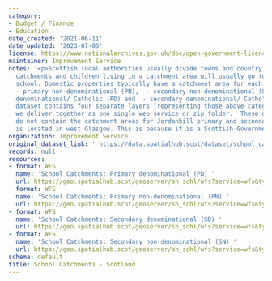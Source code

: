 ```yaml
---
category:
- Budget / Finance
- Education
date_created: '2021-06-11'
date_updated: '2023-07-05'
license: https://www.nationalarchives.gov.uk/doc/open-government-licence/version/3/
maintainer: Improvement Service
notes: '<p>Scottish local authorities usually divide towns and country areas into
  catchments and children living in a catchment area will usually go to the same local
  school. Domestic properties typically have a catchment area for each of their local:
  - primary non-denominational (PN),  - secondary non-denominational (SN),  - primary
  denominational/ Catholic (PD) and  - secondary denominational/ Catholic (SN) schools.  This
  dataset contains four separate layers (representing those above categories), which
  we deliver together as one single web service or zip folder.  These data layers
  do not contain the catchment areas for Jordanhill primary and secondary school which
  is located in west Glasgow. This is because it is a Scottish Government-funded school.</p>'
organization: Improvement Service
original_dataset_link: ' https://data.spatialhub.scot/dataset/school_catchments-is'
records: null
resources:
- format: WFS
  name: 'School Catchments: Primary denominational (PD) '
  url: https://geo.spatialhub.scot/geoserver/sh_schl/wfs?service=wfs&typeName=sh_schl:pub_schlpd
- format: WFS
  name: 'School Catchments: Primary non-denominational (PN) '
  url: https://geo.spatialhub.scot/geoserver/sh_schl/wfs?service=wfs&typeName=sh_schl:pub_schlpn
- format: WFS
  name: 'School Catchments: Secondary denominational (SD) '
  url: https://geo.spatialhub.scot/geoserver/sh_schl/wfs?service=wfs&typeName=sh_schl:pub_schlsd
- format: WFS
  name: 'School Catchments: Secondary non-denominational (SN) '
  url: https://geo.spatialhub.scot/geoserver/sh_schl/wfs?service=wfs&typeName=sh_schl:pub_schlsn
schema: default
title: School Catchments - Scotland
---
```

